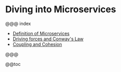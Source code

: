 # Diving into Microservices

@@@ index

- [Definition of Microservices](definition-of-microservices.md)
- [Driving forces and Conway's Law](dribing-forces-and-conway-law.md)
- [Coupling and Cohesion](coupling-and-cohesion.md)

@@@

@@toc